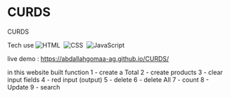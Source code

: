 # CURDS
CURDS

Tech use 
![HTML](https://img.shields.io/badge/-HTML-05122A?style=flat&logo=HTML5)&nbsp;
![CSS](https://img.shields.io/badge/-CSS-05122A?style=flat&logo=CSS3&logoColor=1572B6)&nbsp;
![JavaScript](https://img.shields.io/badge/-JavaScript-05122A?style=flat&logo=javascript)&nbsp;

live demo :
https://abdallahgomaa-ag.github.io/CURDS/


in this website built function
1 - create a Total
2 - create products
3 - clear input fields
4 - red input (output)
5 - delete
6 - delete All
7 - count
8 - Update
9 - search


